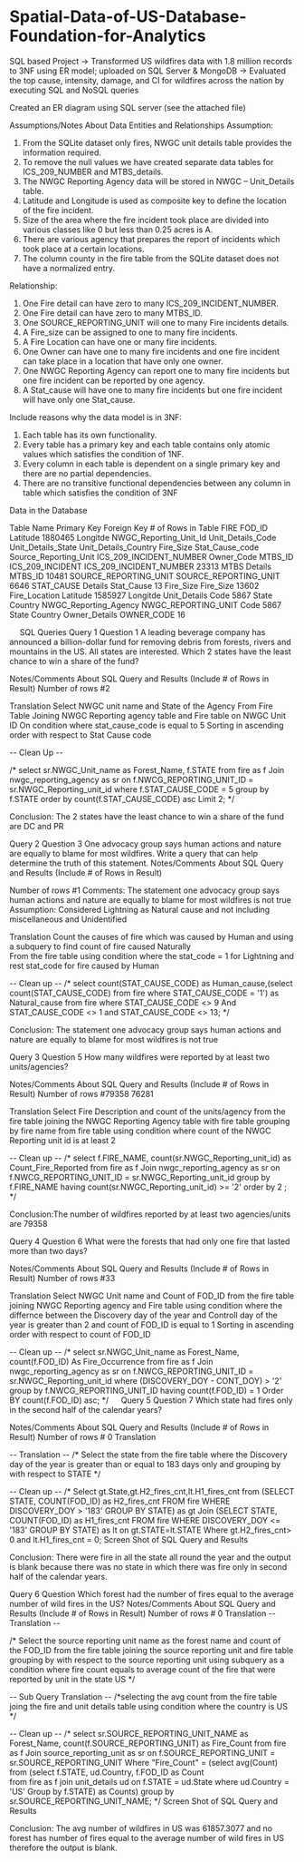 # Spatial-Data-of-US-Database-Foundation-for-Analytics
SQL based Project
-> Transformed US wildfires data with 1.8 million records to 3NF using ER model; uploaded on SQL Server & MongoDB
-> Evaluated the top cause, intensity, damage, and CI for wildfires across the nation by executing SQL and NoSQL queries

Created an ER diagram using SQL server (see the attached file)

Assumptions/Notes About Data Entities and Relationships
Assumption:
1.	From the SQLite dataset only fires, NWGC unit details table provides the information required.
2.	To remove the null values we have created separate data tables for ICS_209_NUMBER and MTBS_details.
3.	The NWGC Reporting Agency data will be stored in NWGC – Unit_Details table.
4.	Latitude and Longitude is used as composite key to define the location of the fire incident.
5.	Size of the area where the fire incident took place are divided into various classes like 0 but less than 0.25 acres is A.
6.	There are various agency that prepares the report of incidents which took place at a certain locations.
7.	The column county in the fire table from the SQLite dataset does not have a normalized entry.

Relationship:
1.	One Fire detail can have zero to many ICS_209_INCIDENT_NUMBER.
2.	One Fire detail can have zero to many MTBS_ID.
3.	One SOURCE_REPORTING_UNIT will one to many Fire incidents details.
4.	A Fire_size can be assigned to one to many fire incidents.
5.	 A Fire Location can have one or many fire incidents.
6.	One Owner can have one to many fire incidents and one fire incident can take place in a location that have only one owner.
7.	One NWGC Reporting Agency can report one to many fire incidents but one fire incident can be reported by one agency.
8.	A Stat_cause will have one to many fire incidents but one fire incident will have only one Stat_cause.

Include reasons why the data model is in 3NF:
1.	Each table has its own functionality. 
2.	Every table has a primary key and each table contains only atomic values which satisfies the condition of 1NF. 
3.	Every column in each table is dependent on a single primary key and there are no partial dependencies. 
4.	There are no transitive functional dependencies between any column in table which satisfies the condition of 3NF 

Data in the Database

Table Name		Primary Key		Foreign Key	           # of Rows in Table
FIRE			FOD_ID                      Latitude                  1880465
                                                    Longitde
                                                    NWGC_Reporting_Unit_Id
                                                    Unit_Details_Code
                                                    Unit_Details_State
                                                    Unit_Details_Country
                                                    Fire_Size
                                                    Stat_Cause_code
                                                    Source_Reporting_Unit
                                                    ICS_209_INCIDENT_NUMBER
                                                    Owner_Code
                                                    MTBS_ID	
ICS_209_INCIDENT      ICS_209_INCIDENT_NUMBER                                  23313
MTBS Details          MTBS_ID                                                  10481
SOURCE_REPORTING_UNIT SOURCE_REPORTING_UNIT                                     6646
STAT_CAUSE Details    Stat_Cause                                                  13
Fire_Size             Fire_Size                                                13602
Fire_Location         Latitude                                               1585927
                      Longitde
Unit_Details          Code                                                      5867
                      State
                      Country
NWGC_Reporting_Agency NWGC_REPORTING_UNIT	Code				5867
						State
                                                Country	
Owner_Details         OWNER_CODE		16

 
SQL Queries
Query 1
Question 1
A leading beverage company has announced a billion-dollar fund for removing debris from forests, rivers and mountains in the US. All states are interested. Which 2 states have the least chance to win a share of the fund?

Notes/Comments About SQL Query and Results (Include # of Rows in Result)
Number of rows #2

Translation
Select NWGC unit name and State of the Agency 
From Fire Table
Joining NWGC Reporting agency table and Fire table on NWGC Unit ID
On condition where stat_cause_code is equal to 5
Sorting in ascending order with respect to Stat Cause code

-- Clean Up --

/* 
select sr.NWGC_Unit_name as Forest_Name, f.STATE
from fire as f
Join nwgc_reporting_agency as sr on f.NWCG_REPORTING_UNIT_ID = sr.NWGC_Reporting_unit_id
where f.STAT_CAUSE_CODE = 5
group by f.STATE
order by count(f.STAT_CAUSE_CODE) asc 
Limit 2;
*/

Conclusion: The 2 states have the least chance to win a share of the fund are DC and PR


Query 2
Question 3
One advocacy group says human actions and nature are equally to blame for most wildfires. Write a query that can help determine the truth of this statement.
Notes/Comments About SQL Query and Results (Include # of Rows in Result)

Number of rows #1
Comments: The statement one advocacy group says human actions and nature are equally to blame for most wildfires is not true
Assumption: Considered Lightning as Natural cause and not including miscellaneous and Unidentified

Translation
Count the causes of fire which was caused by Human and using a subquery to find  count of fire caused Naturally  
From the fire table
using condition where the stat_code = 1 for Lightning  and rest stat_code for fire caused by Human

-- Clean up --
/* select count(STAT_CAUSE_CODE) as Human_cause,(select count(STAT_CAUSE_CODE) from fire where STAT_CAUSE_CODE = '1') as Natural_cause
from fire
where STAT_CAUSE_CODE <> 9 And STAT_CAUSE_CODE <> 1 and STAT_CAUSE_CODE <> 13; */
 
Conclusion: The statement one advocacy group says human actions and nature are equally to blame for most wildfires is not true


Query 3
Question 5
How many wildfires were reported by at least two units/agencies?

Notes/Comments About SQL Query and Results (Include # of Rows in Result)
Number of rows #79358 76281

Translation
Select Fire Description and count of the units/agency
from the fire table
joining the NWGC Reporting Agency  table with fire table
grouping by fire name from fire table
using condition where count of the NWGC Reporting unit id is at least 2

-- Clean up --
/* 
select f.FIRE_NAME,  count(sr.NWGC_Reporting_unit_id) as Count_Fire_Reported
from fire as f
Join nwgc_reporting_agency as sr on f.NWCG_REPORTING_UNIT_ID = sr.NWGC_Reporting_unit_id
group by f.FIRE_NAME
having count(sr.NWGC_Reporting_unit_id) >= '2'
order by 2 ; */

  
Conclusion:The number of wildfires reported by at least two agencies/units are 79358 

Query 4
Question 6
What were the forests that had only one fire that lasted more than two days?

Notes/Comments About SQL Query and Results (Include # of Rows in Result)
Number of rows #33

Translation
Select NWGC Unit name and Count of FOD_ID 
from the fire table
joining NWGC Reporting agency and Fire table
using condition where the differnce between the Discovery day of the year and Controll day of the year is greater than 2 and count of FOD_ID is equal to 1 
Sorting in ascending order with respect to count of FOD_ID

-- Clean up --
/* select sr.NWGC_Unit_name as Forest_Name, count(f.FOD_ID) As Fire_Occurrence
from fire as f
Join nwgc_reporting_agency as sr on f.NWCG_REPORTING_UNIT_ID = sr.NWGC_Reporting_unit_id
where (DISCOVERY_DOY - CONT_DOY) > '2' 
group by f.NWCG_REPORTING_UNIT_ID
having  count(f.FOD_ID) = 1
Order BY count(f.FOD_ID) asc; */
  
Query 5
Question 7
Which state had fires only in the second half of the calendar years?

Notes/Comments About SQL Query and Results (Include # of Rows in Result)
Number of rows # 0
Translation

-- Translation -- 
/* Select the state 
from the fire table
where the Discovery day of the year is  greater than or  equal to 183 days only
and grouping by with respect to STATE  */

-- Clean up --
/* Select gt.State,gt.H2_fires_cnt,lt.H1_fires_cnt from
(SELECT STATE, COUNT(FOD_ID) as H2_fires_cnt
FROM fire 
WHERE DISCOVERY_DOY > '183' GROUP BY STATE) as gt
Join (SELECT STATE, COUNT(FOD_ID) as H1_fires_cnt
FROM fire
WHERE DISCOVERY_DOY <= '183' GROUP BY STATE) as lt
on gt.STATE=lt.STATE Where gt.H2_fires_cnt> 0
and lt.H1_fires_cnt = 0; Screen Shot of SQL Query and Results

Conclusion: There were fire in all the state all round the year and the output is blank because there was no state in which there was fire only in second half of the calendar years.
 
Query 6
Question
Which forest had the number of fires equal to the average number of wild fires in the US?
Notes/Comments About SQL Query and Results (Include # of Rows in Result)
Number of rows # 0
Translation
-- Translation -- 

/* Select the source reporting unit name as the forest name and count of the FOD_ID 
from the fire table 
joining the source reporting unit and fire table
grouping by with respect to the source reporting unit
using subquery as a condition where 
fire count equals to average count of the fire that were reported by unit in the state US 
*/

-- Sub Query Translation --
/*selecting the avg count 
from the fire table
joing the fire and unit details table 
using condition where the country is US */

-- Clean up --
/* select sr.SOURCE_REPORTING_UNIT_NAME as Forest_Name, count(f.SOURCE_REPORTING_UNIT) as Fire_Count
from fire as f
Join source_reporting_unit as sr on f.SOURCE_REPORTING_UNIT = sr.SOURCE_REPORTING_UNIT
Where "Fire_Count" =
(select avg(Count) from
(select f.STATE, ud.Country, f.FOD_ID as Count  
from fire as f
join unit_details ud on f.STATE = ud.State
where ud.Country = 'US'
Group by f.STATE) as Counts)
group by sr.SOURCE_REPORTING_UNIT_NAME; */
Screen Shot of SQL Query and Results

  
Conclusion: The avg number of wildfires in US was 61857.3077 and no forest has number of fires equal to the average number of wild fires in US therefore the output is blank.


 

		


 
